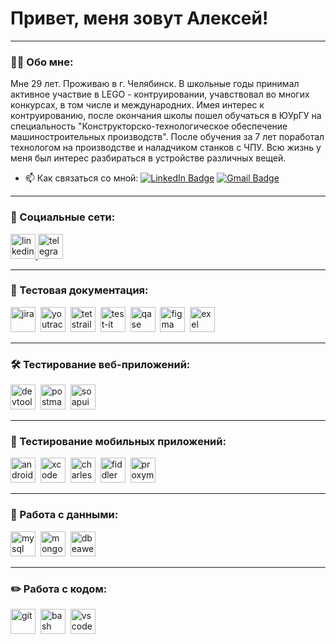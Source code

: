 # Привет, меня зовут Алексей!

---

### 👨‍💻 Обо мне:

Мне 29 лет. Проживаю в г. Челябинск. В школьные годы принимал активное участвие в LEGO - контруировании, учавствовал во многих конкурсах, в том числе и международних. Имея интерес к контруированию, после окончания школы пошел обучаться в ЮУрГУ на специальность "Конструкторско-технологическое обеспечение машиностроительных производств". После обучения за 7 лет поработал технологом на производстве и наладчиком станков с ЧПУ. Всю жизнь у меня был интерес разбираться в устройстве различных вещей.

- 📫 Как связаться со мной: [![LinkedIn Badge](https://img.shields.io/badge/-@*****-blue?style=flat&logo=LinkedIn&logoColor=white)](********) [![Gmail Badge](https://img.shields.io/badge/-Gmail-red?style=flat&logo=Gmail&logoColor=white)](mailto:alexey.larchenko.h@gmail.com)

---

### 🤝 Социальные сети:

  <div id="badges">
    <a href="********" target="_blank">
      <img src="https://cdn-icons-png.flaticon.com/512/2504/2504799.png" width="40" height="40" alt="linkedin" />
    </a>
    <a href="https://t.me/AlexeyLarchenko" target="_blank">
      <img src="https://cdn-icons-png.flaticon.com/512/2111/2111646.png" width="40" height="40" alt="telegram" />
    </a>
  </div>

---

### 📁 Тестовая документация:

<div>
  <img src="https://cdn.jsdelivr.net/gh/devicons/devicon/icons/jira/jira-original.svg" title="jira" alt="jira" width="40" height="40"/>&nbsp
  <img src="https://upload.wikimedia.org/wikipedia/commons/thumb/8/8d/YouTrack_Icon.svg/1024px-YouTrack_Icon.svg.png?20200803082248" title="youtrack" alt="youtrack" width="40" height="40"/>&nbsp
    <img src="https://img.icons8.com/?size=100&id=rWQ6Qj4WSwBn&format=png&color=000000" title="testrail" alt="tetstrail" width="40" height="40"/>&nbsp
  <img src="https://docs.testit.software/images/testit_logo_icon_blue.png" title="test-it" alt="test-it" width="40" height="40"/>&nbsp
  <img src="https://luna1.co/eb0187.png" title="qase" alt="qase" width="40" height="40"/>&nbsp
  <img src="https://cdn.jsdelivr.net/gh/devicons/devicon/icons/figma/figma-original.svg" title="figma" alt="figma" width="40" 
  height="40"/>&nbsp
   <img src="https://storage.googleapis.com/multi-static-content/previews/artage-io-thumb-93386e86dccddb11bd587e584077b3d0.png" title="exel" alt="exel" width="40" 
  height="40"/>&nbsp
</div>

---

### 🛠 Тестирование веб-приложений:

<div>
  <img src="https://d33wubrfki0l68.cloudfront.net/38b5c953a4667366685d55db55d057c86db1fc54/a0fdc/static/acae6b24d940347661ca901ea07f47c1/chrome-dev-logo-icon.png" title="devtools" alt="devtools" width="40" height="40"/>&nbsp
  <img src="https://seeklogo.com/images/P/postman-logo-0087CA0D15-seeklogo.com.png" title="postman" alt="postman" width="40" height="40"/>&nbsp
  <img src="https://img.stackshare.io/service/3891/-AvocOY1_400x400.jpg" title="soapui" alt="soapui" width="40" height="40"/>&nbsp
</div>

---

### 📱 Тестирование мобильных приложений:

<div>
  <img src="https://cdn.jsdelivr.net/gh/devicons/devicon/icons/androidstudio/androidstudio-original.svg" title="android-studio" alt="android-studio" width="40" height="40"/>&nbsp
  <img src="https://cdn.jsdelivr.net/gh/devicons/devicon/icons/xcode/xcode-original.svg" title="xcode" alt="xcode" width="40" height="40"/>&nbsp
  <img src="https://cdn.icon-icons.com/icons2/3053/PNG/512/charles_proxy_macos_bigsur_icon_190302.png" title="charles-proxy" alt="charles-proxy" width="40" height="40"/>&nbsp
  <img src="https://www.megaleechers.com/storage/Fiddler-Everywhere-Icon.png" title="fiddler" alt="fiddler" width="40" height="40"/>&nbsp
  <img src="https://cdn.jim-nielsen.com/macos/512/proxyman-2022-11-22.png?rf=1024" title="proxyman" alt="proxyman" width="40" height="40"/>&nbsp
</div>


---

### 💾 Работа с данными:

<div>
  <img src="https://cdn.jsdelivr.net/gh/devicons/devicon/icons/mysql/mysql-original.svg" title="mysql" alt="mysql" width="40" height="40"/>&nbsp
  <img src="https://cdn.jsdelivr.net/gh/devicons/devicon/icons/mongodb/mongodb-original.svg" title="mongodb" alt="mongodb" width="40" height="40"/>&nbsp
  <img src="https://upload.wikimedia.org/wikipedia/commons/f/fd/DBeaver_logo.png" title="dbeawer" alt="dbeawer" width="40" height="40"/>&nbsp
</div>

---

### ✏️ Работа с кодом:

<div>
  <img src="https://cdn.jsdelivr.net/gh/devicons/devicon/icons/git/git-original.svg" title="git" alt="git" width="40" height="40"/>&nbsp
  <img src="https://upload.wikimedia.org/wikipedia/commons/thumb/4/4b/Bash_Logo_Colored.svg/1024px-Bash_Logo_Colored.svg.png?20180723054350" title="bash" alt="bash" width="40" height="40"/>&nbsp
  <img src="https://cdn.jsdelivr.net/gh/devicons/devicon/icons/vscode/vscode-original.svg" title="vscode" alt="vscode" width="40" height="40"/>&nbsp

  
</div>
